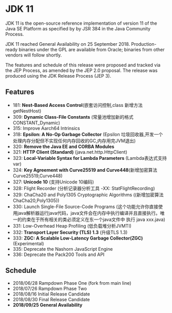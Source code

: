 # JDK 11
JDK 11 is the open-source reference implementation of version 11 of the Java SE Platform as specified by by JSR 384 in the Java Community Process.

JDK 11 reached General Availability on 25 September 2018. Production-ready binaries under the GPL are available from Oracle; binaries from other vendors will follow shortly.

The features and schedule of this release were proposed and tracked via the JEP Process, as amended by the JEP 2.0 proposal. The release was produced using the JDK Release Process (JEP 3).

## Features
+ 181: **Nest-Based Access Control**(嵌套访问控制,class 新增方法getNestHost)
+ 309: **Dynamic Class-File Constants** (常量池增加新的格式CONSTANT_Dynamic)
+ 315: Improve Aarch64 Intrinsics
+ 318: **Epsilon: A No-Op Garbage Collector** (Epsilon 垃圾回收器,开发一个处理内存分配但不实现任何内存回收的GC,内存用完JVM退出)
+ 320: **Remove the Java EE and CORBA Modules**
+ 321: **HTTP Client (Standard)** (java.net.http.HttpClient)
+ 323: **Local-Variable Syntax for Lambda Parameters** (Lambda表达式支持 var)
+ 324: **Key Agreement with Curve25519 and Curve448**(新增加密算法Curve25519,Curve448)
+ 327: **Unicode 10**   (支持Unicode 10编码)
+ 328: Flight Recorder (分析记录器分析工具  -XX: StatFlightRecording)
+ 329: ChaCha20 and Poly1305 Cryptographic Algorithms ((新增加密算法ChaCha20,Poly1305))
+ 330: Launch Single-File Source-Code Programs (这个功能允许你直接使用java解析器运行java代码，java文件会在内存中执行编译并且直接执行。唯一的约束在于所有相关的类必须定义在东一个java文件中 执行 java xxx.java)
+ 331: Low-Overhead Heap Profiling (低负载堆分析JVMTI)
+ 332: **Transport Layer Security (TLS) 1.3** (升级TLS 1.3)
+ 333: **ZGC: A Scalable Low-Latency Garbage Collector(ZGC)**
(Experimental)
+ 335: Deprecate the Nashorn JavaScript Engine
+ 336: Deprecate the Pack200 Tools and API

## Schedule
+ 2018/06/28		Rampdown Phase One (fork from main line)
+ 2018/07/26		Rampdown Phase Two
+ 2018/08/16		Initial Release Candidate
+ 2018/08/30		Final Release Candidate
+ **2018/09/25		General Availability**
